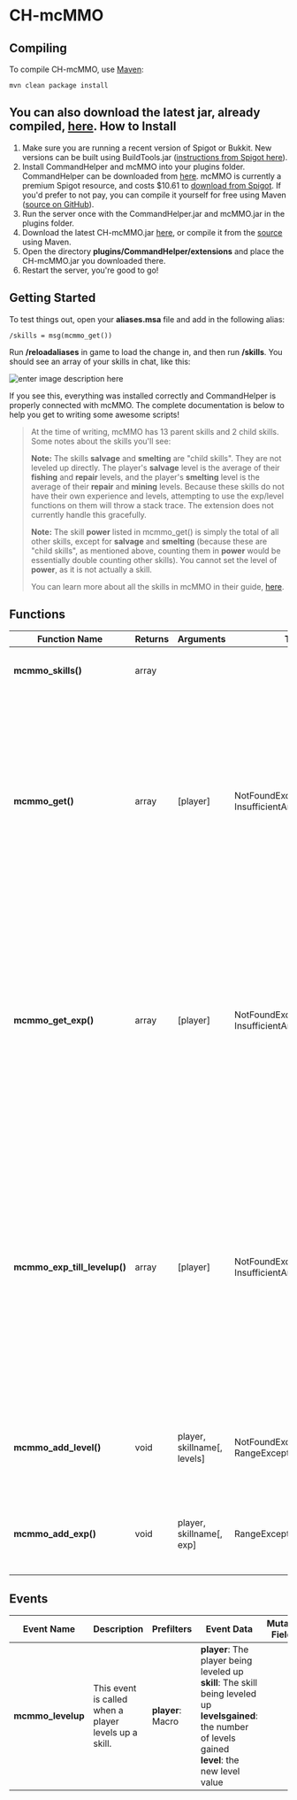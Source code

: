 CH-mcMMO
========
Compiling
---------
To compile CH-mcMMO, use [Maven](https://maven.apache.org/download.cgi):

    mvn clean package install
You can also download the latest jar, already compiled, [here](https://letsbuild.net/jenkins/job/CH-mcMMO/).
How to Install
---------
 1. Make sure you are running a recent version of Spigot or Bukkit.  New versions can be built using BuildTools.jar ([instructions from Spigot here](http://www.spigotmc.org/wiki/buildtools/)).
 2. Install CommandHelper and mcMMO into your plugins folder.  CommandHelper can be downloaded from [here](http://builds.enginehub.org/job/commandhelper/last-successful?branch=master).  mcMMO is currently a premium Spigot resource, and costs $10.61 to [download from Spigot](http://www.spigotmc.org/resources/mcmmo.2445/).  If you'd prefer to not pay, you can compile it yourself for free using Maven ([source on GitHub](https://github.com/mcMMO-Dev/mcMMO)).
 3. Run the server once with the CommandHelper.jar and mcMMO.jar in the plugins folder.
 4. Download the latest CH-mcMMO.jar [here](https://letsbuild.net/jenkins/job/CH-mcMMO/), or compile it from the [source](https://github.com/gfrung4/CH-mcMMO/) using Maven.
 4. Open the directory **plugins/CommandHelper/extensions** and place the CH-mcMMO.jar you downloaded there.
 5. Restart the server, you're good to go!

Getting Started
---------
To test things out, open your **aliases.msa** file and add in the following alias:

    /skills = msg(mcmmo_get())
Run **/reloadaliases** in game to load the change in, and then run **/skills**.  You should see an array of your skills in chat, like this:

![enter image description here](https://dl.dropboxusercontent.com/u/8521871/hosted/github/chatSample.png)

If you see this, everything was installed correctly and CommandHelper is properly connected with mcMMO.  The complete documentation is below to help you get to writing some awesome scripts!

> At the time of writing, mcMMO has 13 parent skills and 2 child skills.  Some notes about the skills you'll see:
> 
> **Note:** The skills **salvage** and **smelting** are "child skills".  They are not leveled up directly.  The player's **salvage** level is the average of their **fishing** and **repair** levels, and the player's **smelting** level is the average of their **repair** and **mining** levels.  Because these skills do not have their own experience and levels, attempting to use the exp/level functions on them will throw a stack trace.  The extension does not currently handle this gracefully.
> 
> **Note:** The skill **power** listed in mcmmo_get() is simply the total of all other skills, except for **salvage** and **smelting** (because these are "child skills", as mentioned above, counting them in **power** would be essentially double counting other skills).  You cannot set the level of **power**, as it is not actually a skill.
> 
> You can learn more about all the skills in mcMMO in their guide, [here](https://github.com/mcMMO-Dev/mcMMO/wiki/Skills).


Functions
---------
Function Name|Returns|Arguments|Throws|Description|Since|Restricted
--------|---|------|-------|---|---|---
**mcmmo_skills()**|array|||Return an array of possible skills.|3.3.1|No
**mcmmo_get()**|array|[player]|NotFoundException<br> InsufficientArgumentsException|Return an associative array of skills by either the current player or the given player. Will throw an exception if the player has not joined the server since McMMO was installed.|3.3.1|Yes
**mcmmo_get_exp()**|array|[player]|NotFoundException<br> InsufficientArgumentsException|Return an associative array of skill experience by either the current player or the given player. Will throw an exception if the player has not joined the server since McMMO was installed.|3.3.1|Yes
**mcmmo_exp_till_levelup()**|array|[player]|NotFoundException<br> InsufficientArgumentsException|Return an associative array of skill experience needed to achieve the next skill level by either the current player or the given player. Will throw an exception if the player has not joined the server since McMMO was installed.|3.3.1|Yes
**mcmmo_add_level()**|void|player, skillname[, levels]|NotFoundException<br>RangeException|Add levels to a given skill for a given player. If levels isn't given, 1 is used.|3.3.1|Yes
**mcmmo_add_exp()**|void|player, skillname[, exp]|RangeException|Add exp to a given skill for a given player. If exp isn't given, 1 is used.|3.3.1|Yes

Events
---------
Event Name|Description|Prefilters|Event Data|Mutable Fields|Since
--------|---|------|-------|---|---
**mcmmo_levelup**|This event is called when a player levels up a skill.|**player**: Macro|**player**: The player being leveled up<br>**skill**: The skill being leveled up<br>**levelsgained**: the number of levels gained<br>**level**: the new level value||3.3.1
